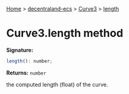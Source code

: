 [Home](./index) &gt; [decentraland-ecs](./decentraland-ecs.md) &gt; [Curve3](./decentraland-ecs.curve3.md) &gt; [length](./decentraland-ecs.curve3.length.md)

# Curve3.length method


**Signature:**
```javascript
length(): number;
```
**Returns:** `number`

the computed length (float) of the curve.
